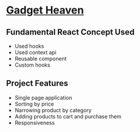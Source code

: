# [Gadget Heaven](https://gadget-heaven.netlify.app/)

## Fundamental React Concept Used

- Used hooks
- Used context api
- Reusable component
- Custom hooks

## Project Features

- Single page application
- Sorting by price
- Narrowing product by category
- Adding products to cart and purchase them
- Responsiveness
